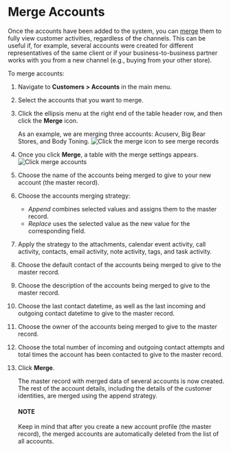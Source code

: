 <a id="user-guide-accounts-merge"></a>

# Merge Accounts

Once the accounts have been added to the system, you can [merge](#user-guide-accounts-merge) them to fully view customer activities, regardless of the channels. This can be useful if, for example, several accounts were created for different representatives of the same client or if your business-to-business partner works with you from a new channel (e.g.,  buying from your other store).

To merge accounts:

1. Navigate to **Customers > Accounts** in the main menu.
2. Select the accounts that you want to merge.
3. Click the ellipsis menu at the right end of the table header row, and then click the <i class="fa fa-random fa-lg" aria-hidden="true"></i> **Merge** icon.

   As an example, we are merging three accounts: Acuserv, Big Bear Stores, and Body Toning.
   ![Click the merge icon to see merge records](user/img/customers/accounts/merge_accounts_26.png)
4. Once you click **Merge**, a table with the merge settings appears.
   ![Click merge accounts](user/img/customers/accounts/merge_accounts_table_26.png)
5. Choose the name of the accounts being merged to give to your new account (the master record).
6. Choose the accounts merging strategy:
   * *Append* combines selected values and assigns them to the master record.
   * *Replace* uses the selected value as the new value for the corresponding field.
7. Apply the strategy to the attachments, calendar event activity, call activity, contacts, email activity, note activity, tags, and task activity.
8. Choose the default contact of the accounts being merged to give to the master record.
9. Choose the description of the accounts being merged to give to the master record.
10. Choose the last contact datetime, as well as the last incoming and outgoing contact datetime to give to the master record.
11. Choose the owner of the accounts being merged to give to the master record.
12. Choose the total number of incoming and outgoing contact attempts and total times the account has been contacted to give to the master record.
13. Click **Merge**.

    The master record with merged data of several accounts is now created. The rest of the account details, including the details of the customer identities, are merged using the append strategy.

    #### NOTE
    Keep in mind that after you create a new account profile (the master record), the merged accounts are automatically deleted from the list of all accounts.

<!-- fa-bars = fa-navicon -->
<!-- Ic Tiles is used as Set As Default in saved views, and as tiles in display layout options -->
<!-- IcPencil refers to Rename in Commerce and Inline Editing in CRM -->
<!-- Check mark in the square. -->
<!-- SortDesc is also used as drop-down arrow -->
